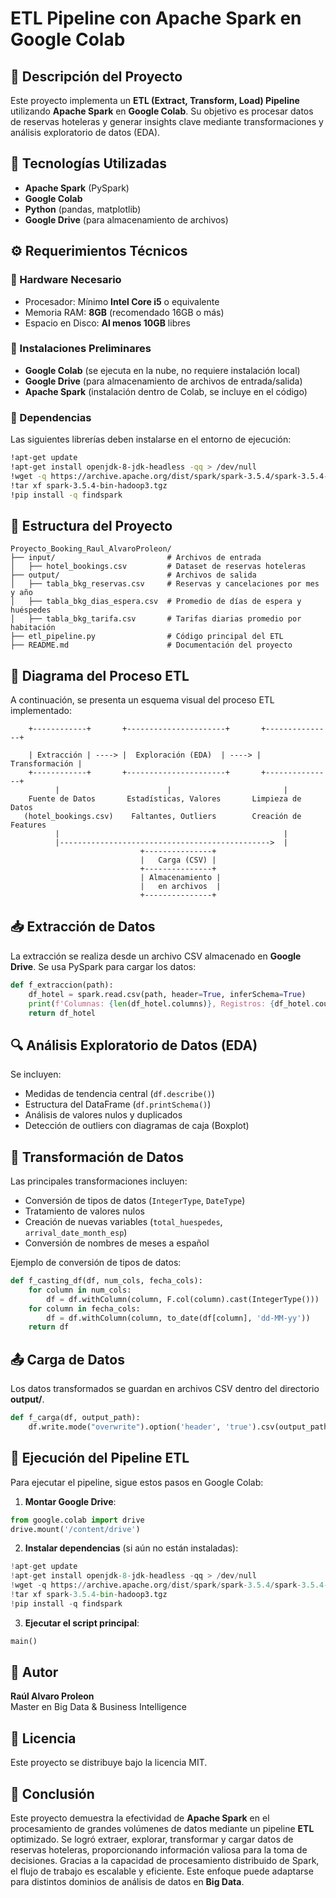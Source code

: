 # ETL Pipeline con Apache Spark en Google Colab

## 📌 Descripción del Proyecto
Este proyecto implementa un **ETL (Extract, Transform, Load) Pipeline** utilizando **Apache Spark** en **Google Colab**. Su objetivo es procesar datos de reservas hoteleras y generar insights clave mediante transformaciones y análisis exploratorio de datos (EDA).

## 🚀 Tecnologías Utilizadas
- **Apache Spark** (PySpark)
- **Google Colab**
- **Python** (pandas, matplotlib)
- **Google Drive** (para almacenamiento de archivos)

## ⚙️ Requerimientos Técnicos
### 📌 Hardware Necesario
- Procesador: Mínimo **Intel Core i5** o equivalente
- Memoria RAM: **8GB** (recomendado 16GB o más)
- Espacio en Disco: **Al menos 10GB** libres

### 📌 Instalaciones Preliminares
- **Google Colab** (se ejecuta en la nube, no requiere instalación local)
- **Google Drive** (para almacenamiento de archivos de entrada/salida)
- **Apache Spark** (instalación dentro de Colab, se incluye en el código)

### 📌 Dependencias
Las siguientes librerías deben instalarse en el entorno de ejecución:
```bash
!apt-get update
!apt-get install openjdk-8-jdk-headless -qq > /dev/null
!wget -q https://archive.apache.org/dist/spark/spark-3.5.4/spark-3.5.4-bin-hadoop3.tgz
!tar xf spark-3.5.4-bin-hadoop3.tgz
!pip install -q findspark
```

## 📂 Estructura del Proyecto
```
Proyecto_Booking_Raul_AlvaroProleon/
├── input/                         # Archivos de entrada
│   ├── hotel_bookings.csv         # Dataset de reservas hoteleras
├── output/                        # Archivos de salida
│   ├── tabla_bkg_reservas.csv     # Reservas y cancelaciones por mes y año
│   ├── tabla_bkg_dias_espera.csv  # Promedio de días de espera y huéspedes
│   ├── tabla_bkg_tarifa.csv       # Tarifas diarias promedio por habitación
├── etl_pipeline.py                # Código principal del ETL
├── README.md                      # Documentación del proyecto
```

## 🔄 Diagrama del Proceso ETL
A continuación, se presenta un esquema visual del proceso ETL implementado:

```
    +------------+       +----------------------+       +---------------+     

    | Extracción | ----> |  Exploración (EDA)  | ----> | Transformación |
    +------------+       +----------------------+       +---------------+
          |                        |                         |
    Fuente de Datos       Estadísticas, Valores       Limpieza de Datos  
   (hotel_bookings.csv)    Faltantes, Outliers        Creación de Features
          |                                                  |
          |----------------------------------------------->  |
                             +---------------+ 
                             |   Carga (CSV) | 
                             +---------------+ 
                             | Almacenamiento | 
                             |   en archivos  |
                             +---------------+
```

## 📥 Extracción de Datos
La extracción se realiza desde un archivo CSV almacenado en **Google Drive**. Se usa PySpark para cargar los datos:
```python
def f_extraccion(path):
    df_hotel = spark.read.csv(path, header=True, inferSchema=True)
    print(f'Columnas: {len(df_hotel.columns)}, Registros: {df_hotel.count()}')
    return df_hotel  
```

## 🔍 Análisis Exploratorio de Datos (EDA)
Se incluyen:
- Medidas de tendencia central (`df.describe()`)
- Estructura del DataFrame (`df.printSchema()`)
- Análisis de valores nulos y duplicados
- Detección de outliers con diagramas de caja (Boxplot)

## 🔄 Transformación de Datos
Las principales transformaciones incluyen:
- Conversión de tipos de datos (`IntegerType`, `DateType`)
- Tratamiento de valores nulos
- Creación de nuevas variables (`total_huespedes`, `arrival_date_month_esp`)
- Conversión de nombres de meses a español

Ejemplo de conversión de tipos de datos:
```python
def f_casting_df(df, num_cols, fecha_cols):
    for column in num_cols:
        df = df.withColumn(column, F.col(column).cast(IntegerType()))
    for column in fecha_cols:
        df = df.withColumn(column, to_date(df[column], 'dd-MM-yy'))
    return df
```

## 📤 Carga de Datos
Los datos transformados se guardan en archivos CSV dentro del directorio **output/**.
```python
def f_carga(df, output_path):
    df.write.mode("overwrite").option('header', 'true').csv(output_path)
```

## 🏁 Ejecución del Pipeline ETL
Para ejecutar el pipeline, sigue estos pasos en Google Colab:
1. **Montar Google Drive**:
```python
from google.colab import drive
drive.mount('/content/drive')
```
2. **Instalar dependencias** (si aún no están instaladas):
```python
!apt-get update
!apt-get install openjdk-8-jdk-headless -qq > /dev/null
!wget -q https://archive.apache.org/dist/spark/spark-3.5.4/spark-3.5.4-bin-hadoop3.tgz
!tar xf spark-3.5.4-bin-hadoop3.tgz
!pip install -q findspark
```
3. **Ejecutar el script principal**:
```python
main()
```

## 📌 Autor
**Raúl Alvaro Proleon**  
Master en Big Data & Business Intelligence  

## 📜 Licencia
Este proyecto se distribuye bajo la licencia MIT.

## 📢 Conclusión
Este proyecto demuestra la efectividad de **Apache Spark** en el procesamiento de grandes volúmenes de datos mediante un pipeline **ETL** optimizado. Se logró extraer, explorar, transformar y cargar datos de reservas hoteleras, proporcionando información valiosa para la toma de decisiones. Gracias a la capacidad de procesamiento distribuido de Spark, el flujo de trabajo es escalable y eficiente. Este enfoque puede adaptarse para distintos dominios de análisis de datos en **Big Data**.

